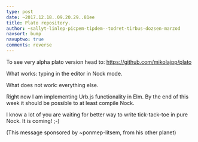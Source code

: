 ```yaml
---
type: post
date: ~2017.12.18..09.20.29..81ee
title: Plato repository. 
author: ~sallyt-linlep-picpem-tipdem--todret-tirbus-dozsen-marzod
navsort: bump
navuptwo: true
comments: reverse
---
```


To see very alpha plato version head to: https://github.com/mikolajpp/plato

What works:
typing in the editor in Nock mode.

What does not work:
everything else.

Right now I am implementing Urb.js functionality in Elm. 
By the end of this week it should be possible to at least compile Nock. 

I know a lot of you are waiting for better way to write tick-tack-toe in pure Nock. It is coming! ;-)


(This message sponsored by ~ponmep-litsem, from his other planet)